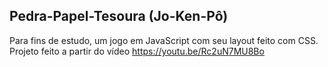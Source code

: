 ## Pedra-Papel-Tesoura (Jo-Ken-Pô)

Para fins de estudo, um jogo em JavaScript com seu layout feito com CSS.
Projeto feito a partir do vídeo https://youtu.be/Rc2uN7MU8Bo